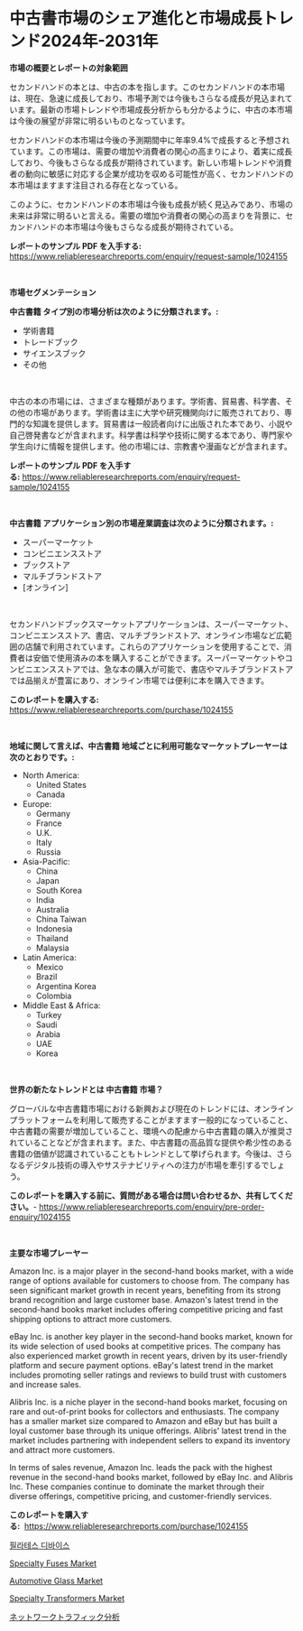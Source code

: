 <p><h1>中古書市場のシェア進化と市場成長トレンド2024年-2031年</h1></p><p><strong>市場の概要とレポートの対象範囲</strong></p>
<p><p>セカンドハンドの本とは、中古の本を指します。このセカンドハンドの本市場は、現在、急速に成長しており、市場予測では今後もさらなる成長が見込まれています。最新の市場トレンドや市場成長分析からも分かるように、中古の本市場は今後の展望が非常に明るいものとなっています。</p><p>セカンドハンドの本市場は今後の予測期間中に年率9.4%で成長すると予想されています。この市場は、需要の増加や消費者の関心の高まりにより、着実に成長しており、今後もさらなる成長が期待されています。新しい市場トレンドや消費者の動向に敏感に対応する企業が成功を収める可能性が高く、セカンドハンドの本市場はますます注目される存在となっている。</p><p>このように、セカンドハンドの本市場は今後も成長が続く見込みであり、市場の未来は非常に明るいと言える。需要の増加や消費者の関心の高まりを背景に、セカンドハンドの本市場は今後もさらなる成長が期待されている。</p></p>
<p><strong>レポートのサンプル PDF を入手する:</strong> <a href="https://www.reliableresearchreports.com/enquiry/request-sample/1024155">https://www.reliableresearchreports.com/enquiry/request-sample/1024155</a></p>
<p>&nbsp;</p>
<p><strong>市場セグメンテーション</strong></p>
<p><strong>中古書籍 タイプ別の市場分析は次のように分類されます。:</strong></p>
<p><ul><li>学術書籍</li><li>トレードブック</li><li>サイエンスブック</li><li>その他</li></ul></p>
<p>&nbsp;</p>
<p><p>中古の本の市場には、さまざまな種類があります。学術書、貿易書、科学書、その他の市場があります。学術書は主に大学や研究機関向けに販売されており、専門的な知識を提供します。貿易書は一般読者向けに出版された本であり、小説や自己啓発書などが含まれます。科学書は科学や技術に関する本であり、専門家や学生向けに情報を提供します。他の市場には、宗教書や漫画などが含まれます。</p></p>
<p><strong>レポートのサンプル PDF を入手する:</strong>&nbsp;<a href="https://www.reliableresearchreports.com/enquiry/request-sample/1024155">https://www.reliableresearchreports.com/enquiry/request-sample/1024155</a></p>
<p>&nbsp;</p>
<p><strong> 中古書籍 アプリケーション別の市場産業調査は次のように分類されます。:</strong></p>
<p><ul><li>スーパーマーケット</li><li>コンビニエンスストア</li><li>ブックストア</li><li>マルチブランドストア</li><li>[オンライン]</li></ul></p>
<p>&nbsp;</p>
<p><p>セカンドハンドブックスマーケットアプリケーションは、スーパーマーケット、コンビニエンスストア、書店、マルチブランドストア、オンライン市場など広範囲の店舗で利用されています。これらのアプリケーションを使用することで、消費者は安価で使用済みの本を購入することができます。スーパーマーケットやコンビニエンスストアでは、急な本の購入が可能で、書店やマルチブランドストアでは品揃えが豊富にあり、オンライン市場では便利に本を購入できます。</p></p>
<p><strong>このレポートを購入する:</strong>&nbsp; <a href="https://www.reliableresearchreports.com/purchase/1024155">https://www.reliableresearchreports.com/purchase/1024155</a></p>
<p>&nbsp;</p>
<p><strong>地域に関して言えば、中古書籍 地域ごとに利用可能なマーケットプレーヤーは次のとおりです。:</strong></p>
<p><ul>
    <li>
        North America:
        <ul>
            <li>United States</li>
            <li>Canada</li>
        </ul>
    </li>
    <li>
        Europe:
        <ul>
            <li>Germany</li>
            <li>France</li>
            <li>U.K.</li>
            <li>Italy</li>
            <li>Russia</li>
        </ul>
    </li>
    <li>
        Asia-Pacific:
        <ul>
            <li>China</li>
            <li>Japan</li>
            <li>South Korea</li>
            <li>India</li>
            <li>Australia</li>
            <li>China Taiwan</li>
            <li>Indonesia</li>
            <li>Thailand</li>
            <li>Malaysia</li>
        </ul>
    </li>
    <li>
        Latin America:
        <ul>
            <li>Mexico</li>
            <li>Brazil</li>
            <li>Argentina Korea</li>
            <li>Colombia</li>
        </ul>
    </li>
    <li>
        Middle East & Africa:
        <ul>
            <li>Turkey</li>
            <li>Saudi</li>
            <li>Arabia</li>
            <li>UAE</li>
            <li>Korea</li>
        </ul>
    </li>
    </ul></p>
<p>&nbsp;</p>
<p><strong>世界の新たなトレンドとは 中古書籍 市場？</strong></p>
<p><p>グローバルな中古書籍市場における新興および現在のトレンドには、オンラインプラットフォームを利用して販売することがますます一般的になっていること、中古書籍の需要が増加していること、環境への配慮から中古書籍の購入が推奨されていることなどが含まれます。また、中古書籍の高品質な提供や希少性のある書籍の価値が認識されていることもトレンドとして挙げられます。今後は、さらなるデジタル技術の導入やサステナビリティへの注力が市場を牽引するでしょう。</p></p>
<p><strong>このレポートを購入する前に、質問がある場合は問い合わせるか、共有してください。</strong>- <a href="https://www.reliableresearchreports.com/enquiry/pre-order-enquiry/1024155">https://www.reliableresearchreports.com/enquiry/pre-order-enquiry/1024155</a></p>
<p>&nbsp;</p>
<p><strong>主要な市場プレーヤー</strong></p>
<p><p>Amazon Inc. is a major player in the second-hand books market, with a wide range of options available for customers to choose from. The company has seen significant market growth in recent years, benefiting from its strong brand recognition and large customer base. Amazon's latest trend in the second-hand books market includes offering competitive pricing and fast shipping options to attract more customers.</p><p>eBay Inc. is another key player in the second-hand books market, known for its wide selection of used books at competitive prices. The company has also experienced market growth in recent years, driven by its user-friendly platform and secure payment options. eBay's latest trend in the market includes promoting seller ratings and reviews to build trust with customers and increase sales.</p><p>Alibris Inc. is a niche player in the second-hand books market, focusing on rare and out-of-print books for collectors and enthusiasts. The company has a smaller market size compared to Amazon and eBay but has built a loyal customer base through its unique offerings. Alibris' latest trend in the market includes partnering with independent sellers to expand its inventory and attract more customers.</p><p>In terms of sales revenue, Amazon Inc. leads the pack with the highest revenue in the second-hand books market, followed by eBay Inc. and Alibris Inc. These companies continue to dominate the market through their diverse offerings, competitive pricing, and customer-friendly services.</p></p>
<p><strong>このレポートを購入する:</strong>&nbsp;&nbsp;<a href="https://www.reliableresearchreports.com/purchase/1024155">https://www.reliableresearchreports.com/purchase/1024155</a></p>
<p><p><a href="https://github.com/idcefvhkdut6/Market-Research-Report-List-1/blob/main/9839425187556.md">필라테스 디바이스</a></p><p><a href="https://scarlet-rocket-c63.notion.site/Specialty-Fuses-Market-Centers-on-Aspects-such-as-Market-Growth-Market-Share-Market-Opportunity-a-9dbb133de42f465297013938ef431a0b">Specialty Fuses Market</a></p><p><a href="https://github.com/GroverBarry/Market-Research-Report-List-4/blob/main/automotive-glass-market.md">Automotive Glass Market</a></p><p><a href="https://fearless-okapi-6c8.notion.site/Specialty-Transformers-Market-Research-Report-Forecasted-for-Period-from-2024-2031-by-Market-Type-5a63aa8259f345c09608112c267426aa">Specialty Transformers Market</a></p><p><a href="https://medium.com/@reliezer65/%E3%83%8D%E3%83%83%E3%83%88%E3%83%AF%E3%83%BC%E3%82%AF%E3%83%88%E3%83%A9%E3%83%95%E3%82%A3%E3%83%83%E3%82%AF%E5%88%86%E6%9E%90%E5%B8%82%E5%A0%B4-%E5%B8%82%E5%A0%B4%E3%82%B7%E3%82%A7%E3%82%A2-%E5%B8%82%E5%A0%B4%E3%83%88%E3%83%AC%E3%83%B3%E3%83%89-%E3%81%9D%E3%81%97%E3%81%A6%E5%B0%86%E6%9D%A5%E3%81%AE%E6%88%90%E9%95%B7%E3%82%92%E6%8E%A2%E3%82%8B-3b5bc4b59662">ネットワークトラフィック分析</a></p></p>